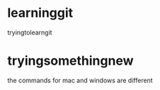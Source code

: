 # learninggit
tryingtolearngit

# tryingsomethingnew
 the commands for mac and windows are different  
